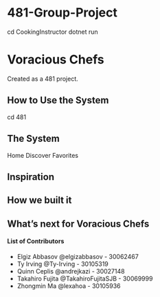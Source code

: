 # 481-Group-Project

cd CookingInstructor
dotnet run


# Voracious Chefs
Created as a 481 project.

## How to Use the System
cd 481

## The System
Home
Discover
Favorites

## Inspiration


<!-- ## What it does (probably not needed after inspiration?) -->
## How we built it

<!-- 
## Challenges we ran into 
## Accomplishments we are proud of
## What we learned -->

## What’s next for Voracious Chefs



#### List of Contributors
- Elgiz Abbasov @elgizabbasov - 30062467
- Ty Irving @Ty-Irving - 30105319
- Quinn Ceplis @andrejkazi - 30027148
- Takahiro Fujita @TakahiroFujitaSJB - 30069999
- Zhongmin Ma @lexahoa - 30105936
